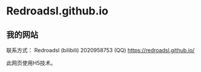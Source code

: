 # Redroadsl.github.io
## 我的网站
联系方式：
Redroadsl (bilibili)
2020958753 (QQ)
https://redroadsl.github.io/

此网页使用H5技术。
